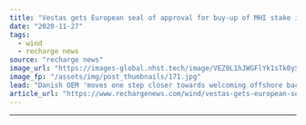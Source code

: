```yaml
---
title: "Vestas gets European seal of approval for buy-up of MHI stake in offshore wind venture"
date: "2020-11-27"
tags: 
  - wind
  - recharge news
source: "recharge news"
image_url: "https://images-global.nhst.tech/image/VEZ0L1hJWGFlYk1sTk0yS0VtTEhSMW1OU2FQTFMzSHNuT2tsd0MvOS9qbz0=/nhst/binary/b8fa28954dfbfde2b669f7a00cf6fcf7"
image_fp: "/assets/img/post_thumbnails/171.jpg"
lead: "Danish OEM 'moves one step closer towards welcoming offshore back into Vestas', says CEO Henrik Andersen"
article_url: "https://www.rechargenews.com/wind/vestas-gets-european-seal-of-approval-for-buy-up-of-mhi-stake-in-offshore-wind-venture/2-1-920907"
---
```


---
